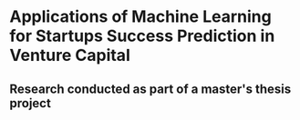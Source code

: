 # Applications of Machine Learning for Startups Success Prediction in Venture Capital


## Research conducted as part of a master's thesis project
